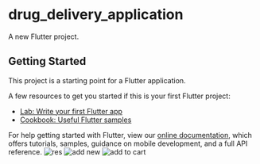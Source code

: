 # drug_delivery_application

A new Flutter project.

## Getting Started

This project is a starting point for a Flutter application.

A few resources to get you started if this is your first Flutter project:

- [Lab: Write your first Flutter app](https://flutter.dev/docs/get-started/codelab)
- [Cookbook: Useful Flutter samples](https://flutter.dev/docs/cookbook)

For help getting started with Flutter, view our
[online documentation](https://flutter.dev/docs), which offers tutorials,
samples, guidance on mobile development, and a full API reference.
![res](https://user-images.githubusercontent.com/45319357/204633579-e1d5e803-17a8-415b-8806-d19095c982c1.jpeg)
![add new](https://user-images.githubusercontent.com/45319357/204633589-82bd114f-de5c-4a92-a123-d25f9ae512e7.jpeg)
![add to cart](https://user-images.githubusercontent.com/45319357/204633591-aeea51ca-a02c-4962-8286-0e2e81a4e018.jpeg)
